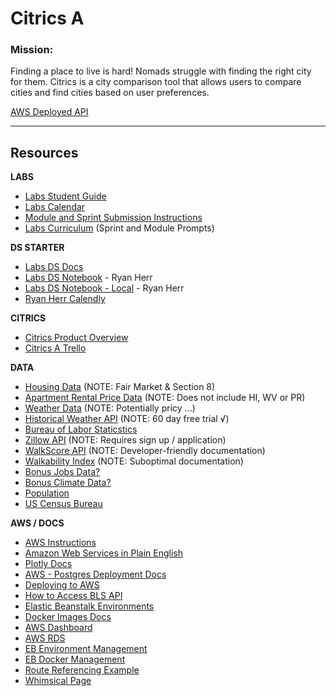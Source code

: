 # Citrics A

### **Mission:**
Finding a place to live is hard! Nomads struggle with finding the right city for them. Citrics is a city comparison tool that allows users to compare cities and find cities based on user preferences.

[AWS Deployed API](http://26-citrics-a-ds.eba-tjpigfip.us-east-1.elasticbeanstalk.com/)

---

## **Resources**

**LABS**
- [Labs Student Guide](https://www.notion.so/Labs-26-Student-Guide-95d845339f8041de85252f743f0d709d)
- [Labs Calendar](https://calendar.google.com/calendar/u/0/r?cid=Y19hMG5ydDdsNWhpbm52OHM4bHVwMmJpN2tjc0Bncm91cC5jYWxlbmRhci5nb29nbGUuY29t)
- [Module and Sprint Submission Instructions](https://www.notion.so/Module-and-Sprint-Entry-Submission-Logistics-a6003eb8288b4fd1af0fb40a1a42d278)
- [Labs Curriculum](https://github.com/LambdaSchool/labs-curriculum/tree/master/Labs%20Curriculum) (Sprint and Module Prompts)

**DS STARTER**
- [Labs DS Docs](https://docs.labs.lambdaschool.com/data-science/)
- [Labs DS Notebook](https://colab.research.google.com/drive/1MbF-L6mKy_JA9L6wxBCb5_Vch3PX3RRL?usp=sharing) - Ryan Herr
- [Labs DS Notebook - Local](notebooks/Labs_26_Data_Science.ipynb) - Ryan Herr
- [Ryan Herr Calendly](https://calendly.com/ryan-herr)

**CITRICS**
- [Citrics Product Overview](https://www.notion.so/Labs-26-Product-Overview-a81834be6b7d4fefb3c1291bb17e2c23)
- [Citrics A Trello](https://trello.com/b/dEeOumaD/citrics-team-a)

**DATA**
- [Housing Data](https://www.huduser.gov/portal/datasets/50per.html#2020) (NOTE: Fair Market & Section 8)
- [Apartment Rental Price Data](https://www.apartmentlist.com/research/category/data-rent-estimates) (NOTE: Does not include HI, WV or PR)
- [Weather Data](https://openweathermap.org/api) (NOTE: Potentially pricy ...)
- [Historical Weather API](https://www.worldweatheronline.com/developer/api/historical-weather-api.aspx) (NOTE: 60 day free trial √)
- [Bureau of Labor Staticstics](https://www.bls.gov/oes/tables.htm)
- [Zillow API](https://www.zillow.com/howto/api/APIOverview.htm) (NOTE: Requires sign up / application)
- [WalkScore API](https://www.walkscore.com/professional/api.php) (NOTE: Developer-friendly documentation)
- [Walkability Index](https://geodata.epa.gov/arcgis/rest/services/OA/WalkabilityIndex/MapServer) (NOTE: Suboptimal documentation)
- [Bonus Jobs Data?](https://datausa.io/cart)
- [Bonus Climate Data?](https://www.ncei.noaa.gov/metadata/geoportal/rest/metadata/item/gov.noaa.ncdc:C00821/html)
- [Population](https://public.opendatasoft.com/explore/dataset/worldcitiespop/api/?disjunctive.country)
- [US Census Bureau](https://www.census.gov/data/tables/time-series/demo/popest/2010s-total-cities-and-towns.html)

**AWS / DOCS**
- [AWS Instructions](https://docs.labs.lambdaschool.com/guides/aws/elastic-beanstalk/elastic-beanstalk-dns)
- [Amazon Web Services in Plain English](https://expeditedsecurity.com/aws-in-plain-english/)
- [Plotly Docs](https://plotly.com/python/)
- [AWS - Postgres Deployment Docs](https://docs.aws.amazon.com/AmazonRDS/latest/UserGuide/CHAP_GettingStarted.CreatingConnecting.PostgreSQL.html)
- [Deploying to AWS](https://docs.labs.lambdaschool.com/data-science/#deploy-to-aws)
- [How to Access BLS API](http://danstrong.tech/blog/BLS-API/)
- [Elastic Beanstalk Environments](https://console.aws.amazon.com/elasticbeanstalk/home?region=us-east-1#/environments)
- [Docker Images Docs](https://docs.docker.com/engine/reference/commandline/images/)
- [AWS Dashboard](https://console.aws.amazon.com/route53/v2/home#Dashboard)
- [AWS RDS](https://console.aws.amazon.com/rds/home?region=us-east-1#)
- [EB Environment Management](https://docs.aws.amazon.com/elasticbeanstalk/latest/dg/environments-cfg-softwaresettings.html)
- [EB Docker Management](https://docs.aws.amazon.com/elasticbeanstalk/latest/dg/create_deploy_docker.container.console.html)
- [Route Referencing Example](https://github.com/BW-Post-Here-2/DataScience/blob/master/web_app/reddit_app.py)
- [Whimsical Page](https://whimsical.com/LwTzXGSfiS3YegDRoEVgXY)